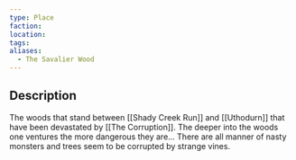 ```yaml
---
type: Place
faction: 
location: 
tags: 
aliases:
  - The Savalier Wood
---
```

## Description
The woods that stand between [[Shady Creek Run]] and [[Uthodurn]] that have been devastated by [[The Corruption]]. The deeper into the woods one ventures the more dangerous they are... There are all manner of nasty monsters and trees seem to be corrupted by strange vines.